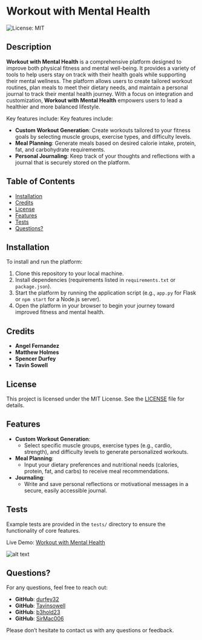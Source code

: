 # Workout with Mental Health

![License: MIT](https://img.shields.io/badge/License-MIT-blue)

## Description
**Workout with Mental Health** is a comprehensive platform designed to improve both physical fitness and mental well-being. It provides a variety of tools to help users stay on track with their health goals while supporting their mental wellness. The platform allows users to create tailored workout routines, plan meals to meet their dietary needs, and maintain a personal journal to track their mental health journey. With a focus on integration and customization, **Workout with Mental Health** empowers users to lead a healthier and more balanced lifestyle.


Key features include:
Key features include:
- **Custom Workout Generation**: Create workouts tailored to your fitness goals by selecting muscle groups, exercise types, and difficulty levels.
- **Meal Planning**: Generate meals based on desired calorie intake, protein, fat, and carbohydrate requirements.
- **Personal Journaling**: Keep track of your thoughts and reflections with a journal that is securely stored on the platform.


## Table of Contents
- [Installation](#installation)
- [Credits](#credits)
- [License](#license)
- [Features](#features)
- [Tests](#tests)
- [Questions?](#questions)

## Installation
To install and run the platform:
1. Clone this repository to your local machine.
2. Install dependencies (requirements listed in `requirements.txt` or `package.json`).
3. Start the platform by running the application script (e.g., `app.py` for Flask or `npm start` for a Node.js server).
4. Open the platform in your browser to begin your journey toward improved fitness and mental health.

## Credits
- **Angel Fernandez**
- **Matthew Holmes**
- **Spencer Durfey**
- **Tavin Sowell**

## License
This project is licensed under the MIT License. See the [LICENSE](LICENSE) file for details.

## Features
- **Custom Workout Generation**: 
   - Select specific muscle groups, exercise types (e.g., cardio, strength), and difficulty levels to generate personalized workouts.
- **Meal Planning**: 
   - Input your dietary preferences and nutritional needs (calories, protein, fat, and carbs) to receive meal recommendations.
- **Journaling**: 
   - Write and save personal reflections or motivational messages in a secure, easily accessible journal.


## Tests
Example tests are provided in the `tests/` directory to ensure the functionality of core features.

Live Demo: [Workout with Mental Health](https://workout-with-mental-health.onrender.com)

![alt text](chrome_RNGUTfH6jY.gif)
## Questions?
For any questions, feel free to reach out:

- **GitHub**: [durfey32](https://github.com/durfey32)
- **GitHub**: [Tavinsowell](https://github.com/Tavinsowell)
- **GitHub**: [b3hold23](https://github.com/b3hold23)
- **GitHub**: [SirMac006](https://github.com/SirMac006)

Please don’t hesitate to contact us with any questions or feedback.
